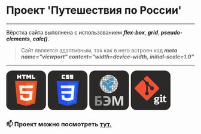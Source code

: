 # **Проект 'Путешествия по России'**
_______________________________________________________________________________________

Вёрстка сайта выполнена с использованием  ***flex-box***,  ***grid***,  ***pseudo-elements***,
   ***calc()***.

> Сайт является адаптивным, так как в него встроен код ***meta name="viewport"
> content="width=device-width, initial-scale=1.0"***
_________________________________________________________________________________________

[![HTML](https://raw.githubusercontent.com/innagolovko/innagolovko/2ffcf84a9b8adb1876e29a661e289928b14f073a/images/HTML.svg)](https://developer.mozilla.org/ru/docs/Learn/Getting_started_with_the_web/HTML_basics)
[![CSS](https://raw.githubusercontent.com/innagolovko/innagolovko/2ffcf84a9b8adb1876e29a661e289928b14f073a/images/CSS.svg)](https://developer.mozilla.org/ru/docs/Learn/Getting_started_with_the_web/CSS_basics)
[![БЭМ](https://raw.githubusercontent.com/innagolovko/innagolovko/e8eccd01b7ed3321b0dac4c7b18c9a4254d274ef/images/%D0%91%D0%AD%D0%9C.svg)](https://ru.bem.info/)
[![Git](https://raw.githubusercontent.com/innagolovko/innagolovko/2ffcf84a9b8adb1876e29a661e289928b14f073a/images/Git.svg)](https://git-scm.com/)

### 📫 Проект можно посмотреть [тут.](https://innagolovko.github.io/travel/)
